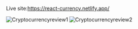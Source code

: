 Live site:https://react-currency.netlify.app/


![Cryptocurrencyreview1](https://user-images.githubusercontent.com/74317863/139125457-63409eee-0991-43e2-b60d-9859d7a42f27.PNG)
![Cryptocurrencyreview2](https://user-images.githubusercontent.com/74317863/139125464-cf66036c-c4d8-4c00-9937-446b206b3252.PNG)
